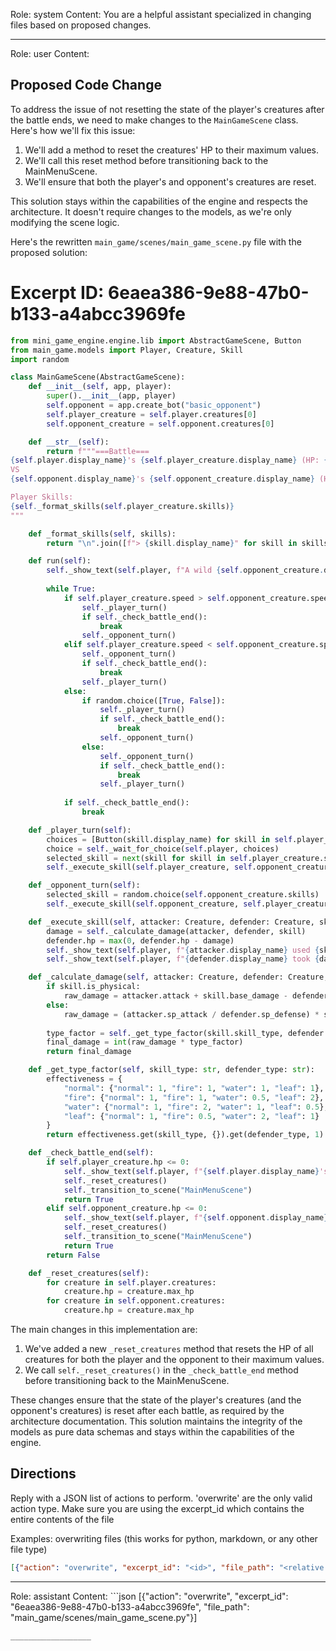 Role: system
Content: You are a helpful assistant specialized in changing files based on proposed changes.
__________________
Role: user
Content: 
## Proposed Code Change
To address the issue of not resetting the state of the player's creatures after the battle ends, we need to make changes to the `MainGameScene` class. Here's how we'll fix this issue:

1. We'll add a method to reset the creatures' HP to their maximum values.
2. We'll call this reset method before transitioning back to the MainMenuScene.
3. We'll ensure that both the player's and opponent's creatures are reset.

This solution stays within the capabilities of the engine and respects the architecture. It doesn't require changes to the models, as we're only modifying the scene logic.

Here's the rewritten `main_game/scenes/main_game_scene.py` file with the proposed solution:

# Excerpt ID: 6eaea386-9e88-47b0-b133-a4abcc3969fe
```python main_game/scenes/main_game_scene.py
from mini_game_engine.engine.lib import AbstractGameScene, Button
from main_game.models import Player, Creature, Skill
import random

class MainGameScene(AbstractGameScene):
    def __init__(self, app, player):
        super().__init__(app, player)
        self.opponent = app.create_bot("basic_opponent")
        self.player_creature = self.player.creatures[0]
        self.opponent_creature = self.opponent.creatures[0]

    def __str__(self):
        return f"""===Battle===
{self.player.display_name}'s {self.player_creature.display_name} (HP: {self.player_creature.hp}/{self.player_creature.max_hp})
VS
{self.opponent.display_name}'s {self.opponent_creature.display_name} (HP: {self.opponent_creature.hp}/{self.opponent_creature.max_hp})

Player Skills:
{self._format_skills(self.player_creature.skills)}
"""

    def _format_skills(self, skills):
        return "\n".join([f"> {skill.display_name}" for skill in skills])

    def run(self):
        self._show_text(self.player, f"A wild {self.opponent_creature.display_name} appeared!")
        
        while True:
            if self.player_creature.speed > self.opponent_creature.speed:
                self._player_turn()
                if self._check_battle_end():
                    break
                self._opponent_turn()
            elif self.player_creature.speed < self.opponent_creature.speed:
                self._opponent_turn()
                if self._check_battle_end():
                    break
                self._player_turn()
            else:
                if random.choice([True, False]):
                    self._player_turn()
                    if self._check_battle_end():
                        break
                    self._opponent_turn()
                else:
                    self._opponent_turn()
                    if self._check_battle_end():
                        break
                    self._player_turn()
            
            if self._check_battle_end():
                break

    def _player_turn(self):
        choices = [Button(skill.display_name) for skill in self.player_creature.skills]
        choice = self._wait_for_choice(self.player, choices)
        selected_skill = next(skill for skill in self.player_creature.skills if skill.display_name == choice.display_name)
        self._execute_skill(self.player_creature, self.opponent_creature, selected_skill)

    def _opponent_turn(self):
        selected_skill = random.choice(self.opponent_creature.skills)
        self._execute_skill(self.opponent_creature, self.player_creature, selected_skill)

    def _execute_skill(self, attacker: Creature, defender: Creature, skill: Skill):
        damage = self._calculate_damage(attacker, defender, skill)
        defender.hp = max(0, defender.hp - damage)
        self._show_text(self.player, f"{attacker.display_name} used {skill.display_name}!")
        self._show_text(self.player, f"{defender.display_name} took {damage} damage!")

    def _calculate_damage(self, attacker: Creature, defender: Creature, skill: Skill):
        if skill.is_physical:
            raw_damage = attacker.attack + skill.base_damage - defender.defense
        else:
            raw_damage = (attacker.sp_attack / defender.sp_defense) * skill.base_damage
        
        type_factor = self._get_type_factor(skill.skill_type, defender.creature_type)
        final_damage = int(raw_damage * type_factor)
        return final_damage

    def _get_type_factor(self, skill_type: str, defender_type: str):
        effectiveness = {
            "normal": {"normal": 1, "fire": 1, "water": 1, "leaf": 1},
            "fire": {"normal": 1, "fire": 1, "water": 0.5, "leaf": 2},
            "water": {"normal": 1, "fire": 2, "water": 1, "leaf": 0.5},
            "leaf": {"normal": 1, "fire": 0.5, "water": 2, "leaf": 1}
        }
        return effectiveness.get(skill_type, {}).get(defender_type, 1)

    def _check_battle_end(self):
        if self.player_creature.hp <= 0:
            self._show_text(self.player, f"{self.player.display_name}'s {self.player_creature.display_name} fainted! You lose!")
            self._reset_creatures()
            self._transition_to_scene("MainMenuScene")
            return True
        elif self.opponent_creature.hp <= 0:
            self._show_text(self.player, f"{self.opponent.display_name}'s {self.opponent_creature.display_name} fainted! You win!")
            self._reset_creatures()
            self._transition_to_scene("MainMenuScene")
            return True
        return False

    def _reset_creatures(self):
        for creature in self.player.creatures:
            creature.hp = creature.max_hp
        for creature in self.opponent.creatures:
            creature.hp = creature.max_hp
```

The main changes in this implementation are:

1. We've added a new `_reset_creatures` method that resets the HP of all creatures for both the player and the opponent to their maximum values.
2. We call `self._reset_creatures()` in the `_check_battle_end` method before transitioning back to the MainMenuScene.

These changes ensure that the state of the player's creatures (and the opponent's creatures) is reset after each battle, as required by the architecture documentation. This solution maintains the integrity of the models as pure data schemas and stays within the capabilities of the engine.

## Directions
Reply with a JSON list of actions to perform. 'overwrite' are the only valid action type. 
Make sure you are using the excerpt_id which contains the entire contents of the file

Examples:
overwriting files (this works for python, markdown, or any other file type)
```json output_example1
[{"action": "overwrite", "excerpt_id": "<id>", "file_path": "<relative file path>"}]
```

__________________
Role: assistant
Content: ```json
[{"action": "overwrite", "excerpt_id": "6eaea386-9e88-47b0-b133-a4abcc3969fe", "file_path": "main_game/scenes/main_game_scene.py"}]
```
__________________

